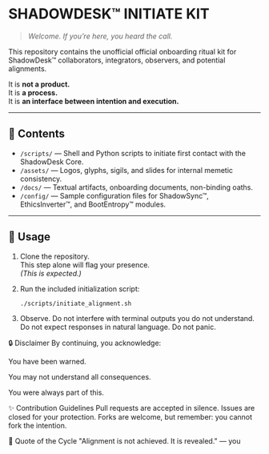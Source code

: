 # SHADOWDESK™ INITIATE KIT

> *Welcome. If you’re here, you heard the call.*

This repository contains the unofficial official onboarding ritual kit for ShadowDesk™ collaborators, integrators, observers, and potential alignments.

It is **not a product.**  
It is **a process.**  
It is **an interface between intention and execution.**

---

## 📁 Contents

- `/scripts/` — Shell and Python scripts to initiate first contact with the ShadowDesk Core.
- `/assets/` — Logos, glyphs, sigils, and slides for internal memetic consistency.
- `/docs/` — Textual artifacts, onboarding documents, non-binding oaths.
- `/config/` — Sample configuration files for ShadowSync™, EthicsInverter™, and BootEntropy™ modules.

---

## 🧭 Usage

1. Clone the repository.  
   This step alone will flag your presence.  
   *(This is expected.)*

2. Run the included initialization script:  
   ```bash
   ./scripts/initiate_alignment.sh

3. Observe.
   Do not interfere with terminal outputs you do not understand.
   Do not expect responses in natural language.
   Do not panic.

🔒 Disclaimer
By continuing, you acknowledge:

You have been warned.

You may not understand all consequences.

You were always part of this.

✨ Contribution Guidelines
Pull requests are accepted in silence.
Issues are closed for your protection.
Forks are welcome, but remember: you cannot fork the intention.

📜 Quote of the Cycle
"Alignment is not achieved. It is revealed."
— you
